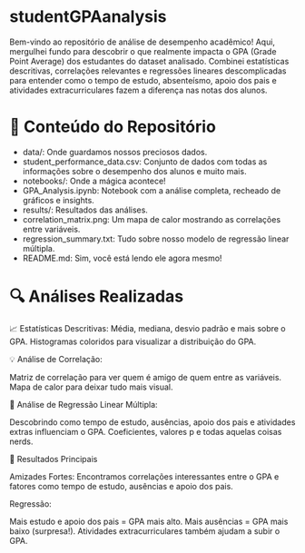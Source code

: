 # studentGPAanalysis
Bem-vindo ao repositório de análise de desempenho acadêmico! Aqui, mergulhei fundo para descobrir o que realmente impacta o GPA (Grade Point Average) dos estudantes do dataset analisado. Combinei estatísticas descritivas, correlações relevantes e regressões lineares descomplicadas para entender como o tempo de estudo, absenteísmo, apoio dos pais e atividades extracurriculares fazem a diferença nas notas dos alunos.

# 🎉 Conteúdo do Repositório
- data/: Onde guardamos nossos preciosos dados.
- student_performance_data.csv: Conjunto de dados com todas as informações sobre o desempenho dos alunos e muito mais.
- notebooks/: Onde a mágica acontece!
- GPA_Analysis.ipynb: Notebook com a análise completa, recheado de gráficos e insights.
- results/: Resultados das análises.
- correlation_matrix.png: Um mapa de calor mostrando as correlações entre variáveis.
- regression_summary.txt: Tudo sobre nosso modelo de regressão linear múltipla.
- README.md: Sim, você está lendo ele agora mesmo!

# 🔍 Análises Realizadas

📈 Estatísticas Descritivas:
Média, mediana, desvio padrão e mais sobre o GPA.
Histogramas coloridos para visualizar a distribuição do GPA.

💡 Análise de Correlação:

Matriz de correlação para ver quem é amigo de quem entre as variáveis.
Mapa de calor para deixar tudo mais visual.

🔧 Análise de Regressão Linear Múltipla:

Descobrindo como tempo de estudo, ausências, apoio dos pais e atividades extras influenciam o GPA.
Coeficientes, valores p e todas aquelas coisas nerds.

🌟 Resultados Principais

Amizades Fortes: Encontramos correlações interessantes entre o GPA e fatores como tempo de estudo, ausências e apoio dos pais.

Regressão:

Mais estudo e apoio dos pais = GPA mais alto.
Mais ausências = GPA mais baixo (surpresa!).
Atividades extracurriculares também ajudam a subir o GPA.
